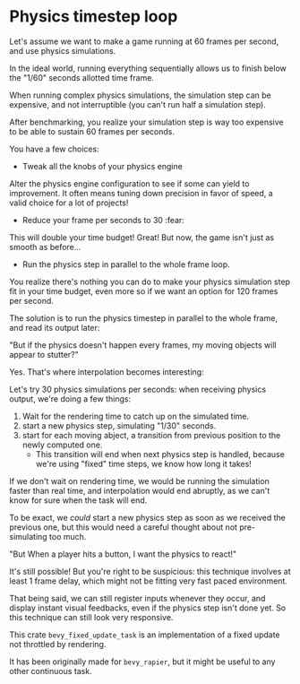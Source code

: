 # Physics timestep loop

Let's assume we want to make a game running at 60 frames per second, and use physics simulations.

In the ideal world, running everything sequentially allows us to finish below the "1/60" seconds allotted time frame.

When running complex physics simulations, the simulation step can be expensive, and not interruptible (you can't run half a simulation step).

After benchmarking, you realize your simulation step is way too expensive to be able to sustain 60 frames per seconds.

You have a few choices:

- Tweak all the knobs of your physics engine

Alter the physics engine configuration to see if some can yield to improvement.
It often means tuning down precision in favor of speed, a valid choice for a lot of projects!

- Reduce your frame per seconds to 30 :fear:

This will double your time budget! Great! But now, the game isn't just as smooth as before...

- Run the physics step in parallel to the whole frame loop.

You realize there's nothing you can do to make your physics simulation step fit in your time budget,
even more so if we want an option for 120 frames per second.

The solution is to run the physics timestep in parallel to the whole frame, and read its output later:

"But if the physics doesn't happen every frames, my moving objects will appear to stutter?"

Yes. That's where interpolation becomes interesting:

Let's try 30 physics simulations per seconds: when receiving physics output, we're doing a few things:

1. Wait for the rendering time to catch up on the simulated time.
2. start a new physics step, simulating "1/30" seconds.
3. start for each moving abject, a transition from previous position to the newly computed one.
   - This transition will end when next physics step is handled, because we're using "fixed" time steps, we know how long it takes!

If we don't wait on rendering time, we would be running the simulation faster than real time, and interpolation would end abruptly,
as we can't know for sure when the task will end.

To be exact, we *could* start a new physics step as soon as we received the previous one, but this would need a careful thought about not pre-simulating too much.

"But When a player hits a button, I want the physics to react!"

It's still possible!
But you're right to be suspicious: this technique involves at least 1 frame delay,
which might not be fitting very fast paced environment.

That being said, we can still register inputs whenever they occur, and display instant visual feedbacks,
even if the physics step isn't done yet. So this technique can still look very responsive.

This crate `bevy_fixed_update_task` is an implementation of a fixed update not throttled by rendering.

It has been originally made for `bevy_rapier`, but it might be useful to any other continuous task.
